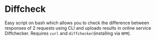 # Diffcheck
Easy script on bash which allows you to check the difference between responses of 2 requests using CLI and uploads results in online service Diffchecker.
Requires `curl` and `diffchecker`(installing via `NPM`).
